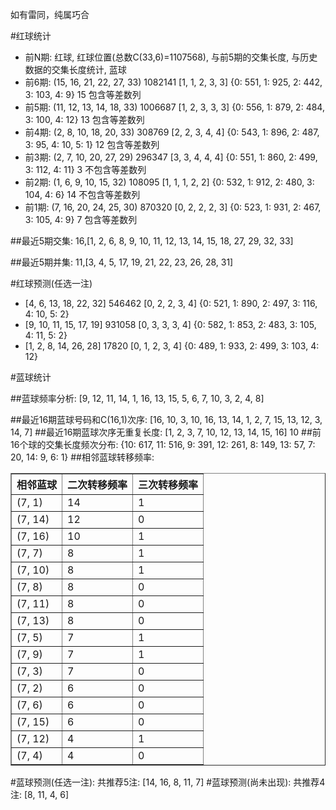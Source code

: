 <!-- 
.. title: 双色球2016138期(2016-11-24)数据分析报告
.. slug: slott-2016138-2016-11-24-report
.. date: 2016-11-25 08:00:00 UTC+08:00
.. tags: Lottery
.. link: 
.. description: 
.. type: text
-->

如有雷同，纯属巧合

<!-- TEASER_END-->

#红球统计

- 前N期: 红球, 红球位置(总数C(33,6)=1107568), 与前5期的交集长度, 与历史数据的交集长度统计, 蓝球
- 前6期: (15, 16, 21, 22, 27, 33) 1082141 [1, 1, 2, 3, 3] {0: 551, 1: 925, 2: 442, 3: 103, 4: 9} 15 包含等差数列
- 前5期: (11, 12, 13, 14, 18, 33) 1006687 [1, 2, 3, 3, 3] {0: 556, 1: 879, 2: 484, 3: 100, 4: 12} 13 包含等差数列
- 前4期: (2, 8, 10, 18, 20, 33) 308769 [2, 2, 3, 4, 4] {0: 543, 1: 896, 2: 487, 3: 95, 4: 10, 5: 1} 12 包含等差数列
- 前3期: (2, 7, 10, 20, 27, 29) 296347 [3, 3, 4, 4, 4] {0: 551, 1: 860, 2: 499, 3: 112, 4: 11} 3 不包含等差数列
- 前2期: (1, 6, 9, 10, 15, 32) 108095 [1, 1, 1, 2, 2] {0: 532, 1: 912, 2: 480, 3: 104, 4: 6} 14 不包含等差数列
- 前1期: (7, 16, 20, 24, 25, 30) 870320 [0, 2, 2, 2, 3] {0: 523, 1: 931, 2: 467, 3: 105, 4: 9} 7 包含等差数列

##最近5期交集:
16,[1, 2, 6, 8, 9, 10, 11, 12, 13, 14, 15, 18, 27, 29, 32, 33]

##最近5期并集:
11,[3, 4, 5, 17, 19, 21, 22, 23, 26, 28, 31]

#红球预测(任选一注)

- [4, 6, 13, 18, 22, 32] 546462 [0, 2, 2, 3, 4] {0: 521, 1: 890, 2: 497, 3: 116, 4: 10, 5: 2}
- [9, 10, 11, 15, 17, 19] 931058 [0, 3, 3, 3, 4] {0: 582, 1: 853, 2: 483, 3: 105, 4: 11, 5: 2}
- [1, 2, 8, 14, 26, 28] 17820 [0, 1, 2, 3, 4] {0: 489, 1: 933, 2: 499, 3: 103, 4: 12}

#蓝球统计

##蓝球频率分析:
[9, 12, 11, 14, 1, 16, 13, 15, 5, 6, 7, 10, 3, 2, 4, 8]

##最近16期蓝球号码和C(16,1)次序:
 [16, 10, 3, 10, 16, 13, 14, 1, 2, 7, 15, 13, 12, 3, 14, 7]
##最近16期蓝球次序无重复长度:
 [1, 2, 3, 7, 10, 12, 13, 14, 15, 16] 10
##前16个球的交集长度频次分布:
{10: 617, 11: 516, 9: 391, 12: 261, 8: 149, 13: 57, 7: 20, 14: 9, 6: 1}
##相邻蓝球转移频率:
 <table border="1" class="table table-striped dataframe">
  <thead>
    <tr style="text-align: right;">
      <th>相邻蓝球</th>
      <th>二次转移频率</th>
      <th>三次转移频率</th>
    </tr>
  </thead>
  <tbody>
    <tr>
      <td>(7, 1)</td>
      <td>14</td>
      <td>1</td>
    </tr>
    <tr>
      <td>(7, 14)</td>
      <td>12</td>
      <td>0</td>
    </tr>
    <tr>
      <td>(7, 16)</td>
      <td>10</td>
      <td>1</td>
    </tr>
    <tr>
      <td>(7, 7)</td>
      <td>8</td>
      <td>1</td>
    </tr>
    <tr>
      <td>(7, 10)</td>
      <td>8</td>
      <td>1</td>
    </tr>
    <tr>
      <td>(7, 8)</td>
      <td>8</td>
      <td>0</td>
    </tr>
    <tr>
      <td>(7, 11)</td>
      <td>8</td>
      <td>0</td>
    </tr>
    <tr>
      <td>(7, 13)</td>
      <td>8</td>
      <td>0</td>
    </tr>
    <tr>
      <td>(7, 5)</td>
      <td>7</td>
      <td>1</td>
    </tr>
    <tr>
      <td>(7, 9)</td>
      <td>7</td>
      <td>1</td>
    </tr>
    <tr>
      <td>(7, 3)</td>
      <td>7</td>
      <td>0</td>
    </tr>
    <tr>
      <td>(7, 2)</td>
      <td>6</td>
      <td>0</td>
    </tr>
    <tr>
      <td>(7, 6)</td>
      <td>6</td>
      <td>0</td>
    </tr>
    <tr>
      <td>(7, 15)</td>
      <td>6</td>
      <td>0</td>
    </tr>
    <tr>
      <td>(7, 12)</td>
      <td>4</td>
      <td>1</td>
    </tr>
    <tr>
      <td>(7, 4)</td>
      <td>4</td>
      <td>0</td>
    </tr>
  </tbody>
</table>
#蓝球预测(任选一注):
共推荐5注: [14, 16, 8, 11, 7]
#蓝球预测(尚未出现):
共推荐4注: [8, 11, 4, 6]


